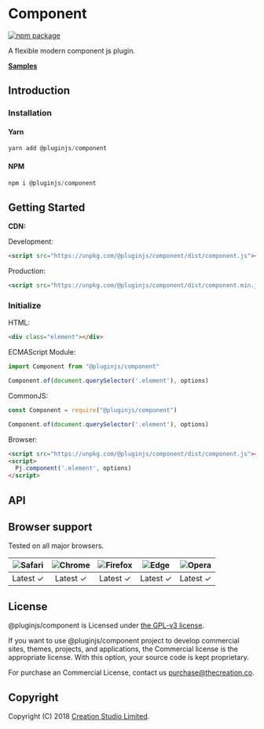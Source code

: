 # Component

[![npm package](https://img.shields.io/npm/v/@pluginjs/component.svg)](https://www.npmjs.com/package/@pluginjs/component)

A flexible modern component js plugin.

**[Samples](https://codesandbox.io/s/github/pluginjs/pluginjs/tree/master/modules/component/samples)**

## Introduction

### Installation

#### Yarn

```javascript
yarn add @pluginjs/component
```

#### NPM

```javascript
npm i @pluginjs/component
```

## Getting Started

**CDN:**

Development:

```html
<script src="https://unpkg.com/@pluginjs/component/dist/component.js"></script>
```

Production:

```html
<script src="https://unpkg.com/@pluginjs/component/dist/component.min.js"></script>
```

### Initialize

HTML:

```html
<div class="element"></div>
```

ECMAScript Module:

```javascript
import Component from "@pluginjs/component"

Component.of(document.querySelector('.element'), options)
```

CommonJS:

```javascript
const Component = require("@pluginjs/component")

Component.of(document.querySelector('.element'), options)
```

Browser:

```html
<script src="https://unpkg.com/@pluginjs/component/dist/component.js"></script>
<script>
  Pj.component('.element', options)
</script>
```

## API

## Browser support

Tested on all major browsers.

| <img src="https://raw.githubusercontent.com/alrra/browser-logos/master/src/safari/safari_32x32.png" alt="Safari"> | <img src="https://raw.githubusercontent.com/alrra/browser-logos/master/src/chrome/chrome_32x32.png" alt="Chrome"> | <img src="https://raw.githubusercontent.com/alrra/browser-logos/master/src/firefox/firefox_32x32.png" alt="Firefox"> | <img src="https://raw.githubusercontent.com/alrra/browser-logos/master/src/edge/edge_32x32.png" alt="Edge"> | <img src="https://raw.githubusercontent.com/alrra/browser-logos/master/src/opera/opera_32x32.png" alt="Opera"> |
|:--:|:--:|:--:|:--:|:--:|
| Latest ✓ | Latest ✓ | Latest ✓ | Latest ✓ | Latest ✓ |

## License

@pluginjs/component is Licensed under [the GPL-v3 license](LICENSE).

If you want to use @pluginjs/component project to develop commercial sites, themes, projects, and applications, the Commercial license is the appropriate license. With this option, your source code is kept proprietary.

For purchase an Commercial License, contact us purchase@thecreation.co.

## Copyright

Copyright (C) 2018 [Creation Studio Limited](creationstudio.com).